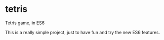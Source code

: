 tetris
======

Tetris game, in ES6

This is a really simple project, just to have fun and try the new ES6 features.
